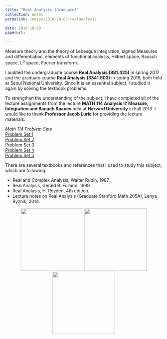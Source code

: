 ```yaml
---
title: "Real Analysis (Graduate)"
collection: notes
permalink: /notes/2018-10-03-realanalysis

date: 2018-10-03
paperurl:

---
```


Measure theory and the theory of Lebesgue integration, signed Measures and differentiation, elements of functional analysis, Hilbert space, Banach space, L<sup>p</sup> space, Fourier transform.  

I audited the undergraduate course **Real Analysis (881.425)** in spring 2017 and the graduate course **Real Analysis (3341.503)** in spring 2018, both held at Seoul National University. Since it is an essential subject, I studied it again by solving the textbook problems.  

To strengthen the understanding of the subject, I have completed all of the lecture assignments from the lecture **MATH 114 Analysis II: Measure, Integration and Banach Spaces** held at **Harvard University** in Fall 2013. I would like to thank **Professor Jacob Lurie** for providing the lecture materials.  
  
*Math 114 Problem Sets*  
[Problem Set 1](http://austinyi.github.io/files/paper2.pdf)  
[Problem Set 2](http://austinyi.github.io/files/paper2.pdf)  
[Problem Set 3](http://austinyi.github.io/files/paper2.pdf)  
[Problem Set 4](http://austinyi.github.io/files/paper2.pdf)  
[Problem Set 5](http://austinyi.github.io/files/paper2.pdf)   


There are several textbooks and references that I used to study this subject, which are following.
* Real and Complex Analysis, Walter Rudin, 1987.
* Real Analysis, Gerald B. Folland, 1999.
* Real Analysis, H. Royden, 4th edition.
* Lecture notes on Real Analysis (Graduate Stanford Math 205A), Lenya Ryzhik, 2014.  

<p align="center">

  <img src="http://austinyi.github.io/images/rudin.jpg" style="width:200px;"/>  
  <img src="http://austinyi.github.io/images/folland.jpg" style="width:200px;"/>  
  <img src="http://austinyi.github.io/images/royden.jpg" style="width:200px;"/>  

</p>
